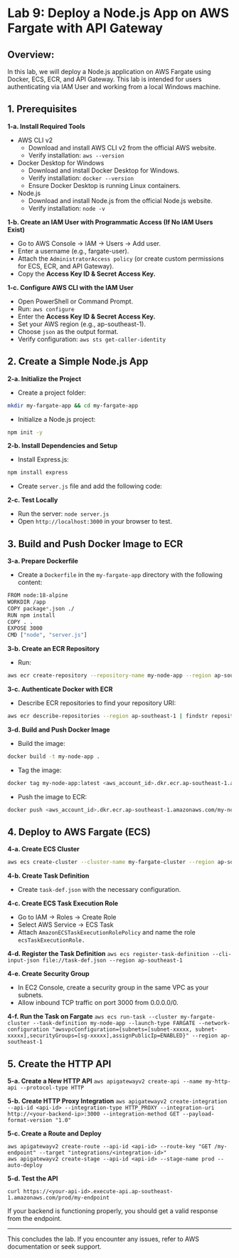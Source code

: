 # Lab 9: Deploy a Node.js App on AWS Fargate with API Gateway

## Overview:
In this lab, we will deploy a Node.js application on AWS Fargate using Docker, ECS, ECR, and API Gateway. This lab is intended for users authenticating via IAM User and working from a local Windows machine.

## 1. Prerequisites

**1-a. Install Required Tools**

- AWS CLI v2
   - Download and install AWS CLI v2 from the official AWS website.
   - Verify installation: ```aws --version```
- Docker Desktop for Windows
   - Download and install Docker Desktop for Windows.
   - Verify installation: ```docker --version```
   - Ensure Docker Desktop is running Linux containers.
- Node.js
   - Download and install Node.js from the official Node.js website.
   - Verify installation: ```node -v```
  
**1-b. Create an IAM User with Programmatic Access (If No IAM Users Exist)**

- Go to AWS Console → IAM → Users → Add user.
- Enter a username (e.g., fargate-user).
- Attach the ```AdministratorAccess policy``` (or create custom permissions for ECS, ECR, and API Gateway).
- Copy the **Access Key ID & Secret Access Key.**

**1-c. Configure AWS CLI with the IAM User**

- Open PowerShell or Command Prompt.
- Run: ```aws configure```
- Enter the **Access Key ID & Secret Access Key.**
- Set your AWS region (e.g., ap-southeast-1).
- Choose ```json``` as the output format.
- Verify configuration: ```aws sts get-caller-identity```

## 2. Create a Simple Node.js App

**2-a. Initialize the Project**

- Create a project folder:

```bash
mkdir my-fargate-app && cd my-fargate-app
```
- Initialize a Node.js project:
```bash
npm init -y
```
**2-b. Install Dependencies and Setup**
- Install Express.js:
```bash
npm install express
```
- Create ```server.js``` file and add the following code:

**2-c. Test Locally**

- Run the server: ```node server.js```
- Open ```http://localhost:3000``` in your browser to test.

## 3. Build and Push Docker Image to ECR

**3-a. Prepare Dockerfile**

- Create a ```Dockerfile``` in the ```my-fargate-app``` directory with the following content:
```bash
FROM node:18-alpine
WORKDIR /app
COPY package*.json ./
RUN npm install
COPY . .
EXPOSE 3000
CMD ["node", "server.js"]
```
**3-b. Create an ECR Repository**

- Run:
```bash
aws ecr create-repository --repository-name my-node-app --region ap-southeast-1
```

**3-c. Authenticate Docker with ECR**
- Describe ECR repositories to find your repository URI:
```bash
aws ecr describe-repositories --region ap-southeast-1 | findstr repositoryUri
```
**3-d. Build and Push Docker Image**
- Build the image:
```bash
docker build -t my-node-app .
```
- Tag the image:
```bash
docker tag my-node-app:latest <aws_account_id>.dkr.ecr.ap-southeast-1.amazonaws.com/my-node-app:latest
```
- Push the image to ECR:
```bash
docker push <aws_account_id>.dkr.ecr.ap-southeast-1.amazonaws.com/my-node-app:latest
```
## 4. Deploy to AWS Fargate (ECS)

**4-a. Create ECS Cluster**
```bash
aws ecs create-cluster --cluster-name my-fargate-cluster --region ap-southeast-1
```
**4-b. Create Task Definition**

- Create ```task-def.json``` with the necessary configuration.

**4-c. Create ECS Task Execution Role**

- Go to IAM → Roles → Create Role
- Select AWS Service → ECS Task
- Attach ```AmazonECSTaskExecutionRolePolicy``` and name the role ```ecsTaskExecutionRole.```

**4-d. Register the Task Definition**
```aws ecs register-task-definition --cli-input-json file://task-def.json --region ap-southeast-1```

**4-e. Create Security Group**

- In EC2 Console, create a security group in the same VPC as your subnets.
- Allow inbound TCP traffic on port 3000 from 0.0.0.0/0.

**4-f. Run the Task on Fargate**
```aws ecs run-task --cluster my-fargate-cluster --task-definition my-node-app --launch-type FARGATE --network-configuration "awsvpcConfiguration={subnets=[subnet-xxxxx, subnet-xxxxx],securityGroups=[sg-xxxxx],assignPublicIp=ENABLED}" --region ap-southeast-1```

## 5. Create the HTTP API

**5-a. Create a New HTTP API**
```aws apigatewayv2 create-api --name my-http-api --protocol-type HTTP```

**5-b. Create HTTP Proxy Integration**
```aws apigatewayv2 create-integration --api-id <api-id> --integration-type HTTP_PROXY --integration-uri http://<your-backend-ip>:3000 --integration-method GET --payload-format-version "1.0"```

**5-c. Create a Route and Deploy**
```
aws apigatewayv2 create-route --api-id <api-id> --route-key "GET /my-endpoint" --target "integrations/<integration-id>"
aws apigatewayv2 create-stage --api-id <api-id> --stage-name prod --auto-deploy
```

**5-d. Test the API**
```
curl https://<your-api-id>.execute-api.ap-southeast-1.amazonaws.com/prod/my-endpoint
```


If your backend is functioning properly, you should get a valid response from the endpoint.

---

This concludes the lab. If you encounter any issues, refer to AWS documentation or seek support. 
